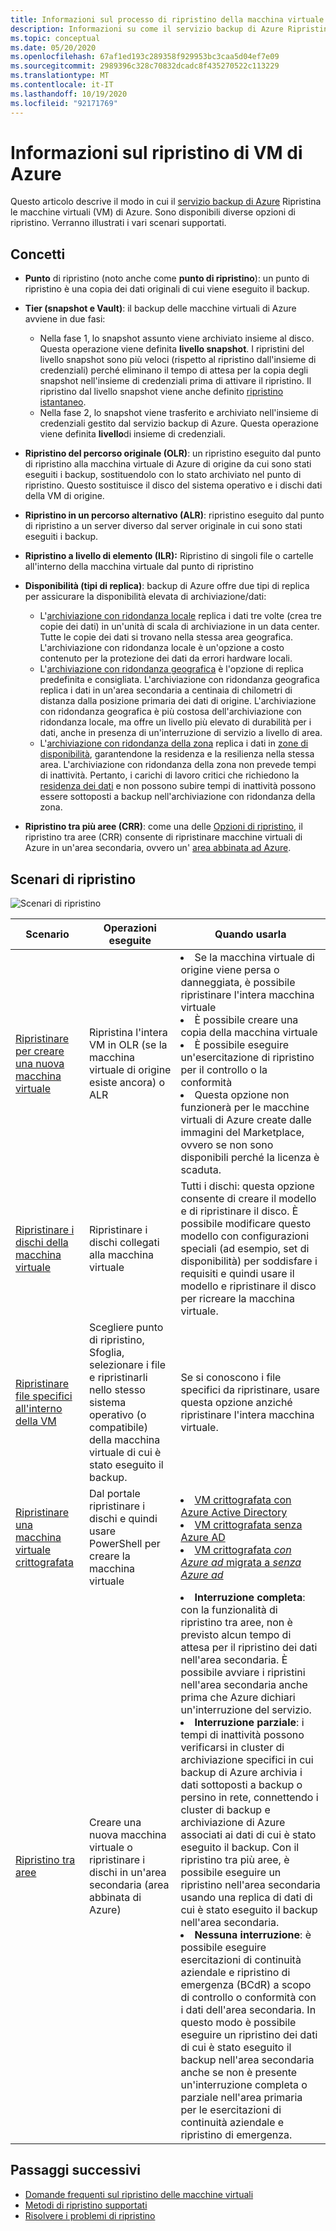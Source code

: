 ```yaml
---
title: Informazioni sul processo di ripristino della macchina virtuale di Azure
description: Informazioni su come il servizio backup di Azure Ripristina le macchine virtuali di Azure
ms.topic: conceptual
ms.date: 05/20/2020
ms.openlocfilehash: 67af1ed193c289358f929953bc3caa5d04ef7e09
ms.sourcegitcommit: 2989396c328c70832dcadc8f435270522c113229
ms.translationtype: MT
ms.contentlocale: it-IT
ms.lasthandoff: 10/19/2020
ms.locfileid: "92171769"
---
```

# <a name="about-azure-vm-restore"></a>Informazioni sul ripristino di VM di Azure

Questo articolo descrive il modo in cui il [servizio backup di Azure](./backup-overview.md) Ripristina le macchine virtuali (VM) di Azure. Sono disponibili diverse opzioni di ripristino. Verranno illustrati i vari scenari supportati.

## <a name="concepts"></a>Concetti

- **Punto** di ripristino (noto anche come **punto di ripristino**): un punto di ripristino è una copia dei dati originali di cui viene eseguito il backup.

- **Tier (snapshot e Vault)**: il backup delle macchine virtuali di Azure avviene in due fasi:

  - Nella fase 1, lo snapshot assunto viene archiviato insieme al disco. Questa operazione viene definita **livello snapshot**. I ripristini del livello snapshot sono più veloci (rispetto al ripristino dall'insieme di credenziali) perché eliminano il tempo di attesa per la copia degli snapshot nell'insieme di credenziali prima di attivare il ripristino. Il ripristino dal livello snapshot viene anche definito [ripristino istantaneo](./backup-instant-restore-capability.md).
  - Nella fase 2, lo snapshot viene trasferito e archiviato nell'insieme di credenziali gestito dal servizio backup di Azure. Questa operazione viene definita **livello**di insieme di credenziali.

- **Ripristino del percorso originale (OLR)**: un ripristino eseguito dal punto di ripristino alla macchina virtuale di Azure di origine da cui sono stati eseguiti i backup, sostituendolo con lo stato archiviato nel punto di ripristino. Questo sostituisce il disco del sistema operativo e i dischi dati della VM di origine.

- **Ripristino in un percorso alternativo (ALR)**: ripristino eseguito dal punto di ripristino a un server diverso dal server originale in cui sono stati eseguiti i backup.

- **Ripristino a livello di elemento (ILR):** Ripristino di singoli file o cartelle all'interno della macchina virtuale dal punto di ripristino

- **Disponibilità (tipi di replica)**: backup di Azure offre due tipi di replica per assicurare la disponibilità elevata di archiviazione/dati:
  - L'[archiviazione con ridondanza locale](../storage/common/storage-redundancy.md#locally-redundant-storage) replica i dati tre volte (crea tre copie dei dati) in un'unità di scala di archiviazione in un data center. Tutte le copie dei dati si trovano nella stessa area geografica. L'archiviazione con ridondanza locale è un'opzione a costo contenuto per la protezione dei dati da errori hardware locali.
  - L'[archiviazione con ridondanza geografica](../storage/common/storage-redundancy.md#geo-redundant-storage) è l'opzione di replica predefinita e consigliata. L'archiviazione con ridondanza geografica replica i dati in un'area secondaria a centinaia di chilometri di distanza dalla posizione primaria dei dati di origine. L'archiviazione con ridondanza geografica è più costosa dell'archiviazione con ridondanza locale, ma offre un livello più elevato di durabilità per i dati, anche in presenza di un'interruzione di servizio a livello di area.
  - L'[archiviazione con ridondanza della zona](../storage/common/storage-redundancy.md#zone-redundant-storage) replica i dati in [zone di disponibilità](../availability-zones/az-overview.md#availability-zones), garantendone la residenza e la resilienza nella stessa area. L'archiviazione con ridondanza della zona non prevede tempi di inattività. Pertanto, i carichi di lavoro critici che richiedono la [residenza dei dati](https://azure.microsoft.com/resources/achieving-compliant-data-residency-and-security-with-azure/) e non possono subire tempi di inattività possono essere sottoposti a backup nell'archiviazione con ridondanza della zona.

- **Ripristino tra più aree (CRR)**: come una delle [Opzioni di ripristino](./backup-azure-arm-restore-vms.md#restore-options), il ripristino tra aree (CRR) consente di ripristinare macchine virtuali di Azure in un'area secondaria, ovvero un' [area abbinata ad Azure](../best-practices-availability-paired-regions.md#what-are-paired-regions).

## <a name="restore-scenarios"></a>Scenari di ripristino

![Scenari di ripristino ](./media/about-azure-vm-restore/recovery-scenarios.png)

| **Scenario**                                                 | **Operazioni eseguite**                                             | **Quando usarla**                                              |
| ------------------------------------------------------------ | ------------------------------------------------------------ | ------------------------------------------------------------ |
| [Ripristinare per creare una nuova macchina virtuale](./backup-azure-arm-restore-vms.md) | Ripristina l'intera VM in OLR (se la macchina virtuale di origine esiste ancora) o ALR | <li> Se la macchina virtuale di origine viene persa o danneggiata, è possibile ripristinare l'intera macchina virtuale  <li> È possibile creare una copia della macchina virtuale  <li> È possibile eseguire un'esercitazione di ripristino per il controllo o la conformità  <li> Questa opzione non funzionerà per le macchine virtuali di Azure create dalle immagini del Marketplace, ovvero se non sono disponibili perché la licenza è scaduta. |
| [Ripristinare i dischi della macchina virtuale](./backup-azure-arm-restore-vms.md#restore-disks) | Ripristinare i dischi collegati alla macchina virtuale                             |  Tutti i dischi: questa opzione consente di creare il modello e di ripristinare il disco. È possibile modificare questo modello con configurazioni speciali (ad esempio, set di disponibilità) per soddisfare i requisiti e quindi usare il modello e ripristinare il disco per ricreare la macchina virtuale. |
| [Ripristinare file specifici all'interno della VM](./backup-azure-restore-files-from-vm.md) | Scegliere punto di ripristino, Sfoglia, selezionare i file e ripristinarli nello stesso sistema operativo (o compatibile) della macchina virtuale di cui è stato eseguito il backup. |  Se si conoscono i file specifici da ripristinare, usare questa opzione anziché ripristinare l'intera macchina virtuale. |
| [Ripristinare una macchina virtuale crittografata](./backup-azure-vms-encryption.md) | Dal portale ripristinare i dischi e quindi usare PowerShell per creare la macchina virtuale | <li> [VM crittografata con Azure Active Directory](../virtual-machines/windows/disk-encryption-windows-aad.md)  <li> [VM crittografata senza Azure AD](../virtual-machines/windows/disk-encryption-windows.md) <li> [VM crittografata *con Azure ad* migrata a *senza Azure ad*](../virtual-machines/windows/disk-encryption-faq.md#can-i-migrate-vms-that-were-encrypted-with-an-azure-ad-app-to-encryption-without-an-azure-ad-app) |
| [Ripristino tra aree](./backup-azure-arm-restore-vms.md#cross-region-restore) | Creare una nuova macchina virtuale o ripristinare i dischi in un'area secondaria (area abbinata di Azure) | <li> **Interruzione completa**: con la funzionalità di ripristino tra aree, non è previsto alcun tempo di attesa per il ripristino dei dati nell'area secondaria. È possibile avviare i ripristini nell'area secondaria anche prima che Azure dichiari un'interruzione del servizio. <li> **Interruzione parziale**: i tempi di inattività possono verificarsi in cluster di archiviazione specifici in cui backup di Azure archivia i dati sottoposti a backup o persino in rete, connettendo i cluster di backup e archiviazione di Azure associati ai dati di cui è stato eseguito il backup. Con il ripristino tra più aree, è possibile eseguire un ripristino nell'area secondaria usando una replica di dati di cui è stato eseguito il backup nell'area secondaria. <li> **Nessuna interruzione**: è possibile eseguire esercitazioni di continuità aziendale e ripristino di emergenza (BCdR) a scopo di controllo o conformità con i dati dell'area secondaria. In questo modo è possibile eseguire un ripristino dei dati di cui è stato eseguito il backup nell'area secondaria anche se non è presente un'interruzione completa o parziale nell'area primaria per le esercitazioni di continuità aziendale e ripristino di emergenza.  |

## <a name="next-steps"></a>Passaggi successivi

- [Domande frequenti sul ripristino delle macchine virtuali](./backup-azure-vm-backup-faq.md#restore)
- [Metodi di ripristino supportati](./backup-support-matrix-iaas.md#supported-restore-methods)
- [Risolvere i problemi di ripristino](./backup-azure-vms-troubleshoot.md#restore)
